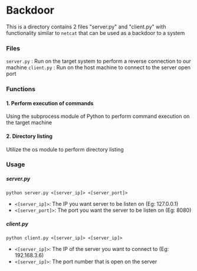 # Backdoor
This is a directory contains 2 files "server.py" and "client.py" with functionality similar to `netcat` that can be used as a backdoor to a system

### Files
`server.py` : Run on the target system to perform a reverse connection to our machine
`client.py` : Run on the host machine to connect to the server open port

### Functions
#### 1. Perform execution of commands
Using the subprocess module of Python to perform command execution on the target machine
#### 2. Directory listing
Utilize the os module to perform directory listing

### Usage
##### server.py
`python server.py <[server_ip]> <[server_port]>`
  + `<[server_ip]>`: The IP you want server to be listen on (Eg: 127.0.0.1)
  + `<[server_port]>`: The port you want the server to be listen on (Eg: 8080)

##### client.py
`python client.py <[server_ip]> <[server_ip]>`
  + `<[server_ip]>`: The IP of the server you want to connect to (Eg: 192.168.3.6)
  + `<[server_ip]>`: The port number that is open on the server 
